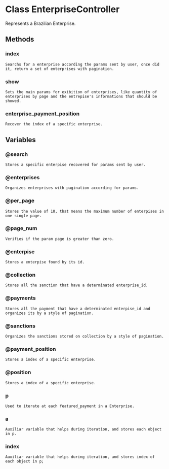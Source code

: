 # Class EnterpriseController

Represents a Brazilian Enterprise.

## Methods

### index
    Searchs for a enterprise according the params sent by user, once did it, return a set of enterprises with pagination.

### show
    Sets the main params for exibition of enterprises, like quantity of enterprises by page and the entrepise's informations that should be showed.

### enterprise_payment_position
    Recover the index of a specific enterprise.

## Variables

### @search
    Stores a specific enterpise recovered for params sent by user.

### @enterprises
    Organizes enterprises with pagination according for params.

### @per_page
    Stores the value of 10, that means the maximum number of enterpises in one single page.

### @page_num
    Verifies if the param page is greater than zero.

### @enterpise
    Stores a enterpise found by its id.

### @collection
    Stores all the sanction that have a determinated enterprise_id.

### @payments
    Stores all the payment that have a determinated enterpise_id and organizes its by a style of pagination.

### @sanctions
    Organizes the sanctions stored on collection by a style of pagination.

### @payment_position
    Stores a index of a specific enterprise.

### @position
    Stores a index of a specific enterprise.

### p
    Used to iterate at each featured_payment in a Enterprise.

### a
    Auxiliar variable that helps during iteration, and stores each object in p.

### index
    Auxiliar variable that helps during iteration, and stores index of each object in p;
